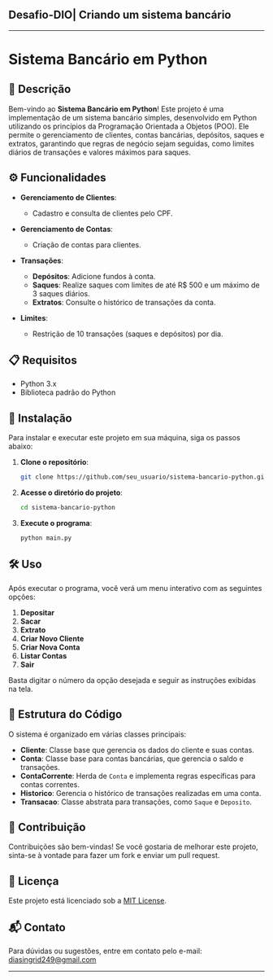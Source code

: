 ## Desafio-DIO| Criando um sistema bancário

---

# Sistema Bancário em Python

## 📖 Descrição

Bem-vindo ao **Sistema Bancário em Python**! Este projeto é uma implementação de um sistema bancário simples, desenvolvido em Python utilizando os princípios da Programação Orientada a Objetos (POO). Ele permite o gerenciamento de clientes, contas bancárias, depósitos, saques e extratos, garantindo que regras de negócio sejam seguidas, como limites diários de transações e valores máximos para saques.

## ⚙️ Funcionalidades

- **Gerenciamento de Clientes**: 
  - Cadastro e consulta de clientes pelo CPF.
  
- **Gerenciamento de Contas**:
  - Criação de contas para clientes.

- **Transações**:
  - **Depósitos**: Adicione fundos à conta.
  - **Saques**: Realize saques com limites de até R$ 500 e um máximo de 3 saques diários.
  - **Extratos**: Consulte o histórico de transações da conta.

- **Limites**:
  - Restrição de 10 transações (saques e depósitos) por dia.

## 📋 Requisitos

- Python 3.x
- Biblioteca padrão do Python

## 🚀 Instalação

Para instalar e executar este projeto em sua máquina, siga os passos abaixo:

1. **Clone o repositório**:

   ```bash
   git clone https://github.com/seu_usuario/sistema-bancario-python.git
   ```

2. **Acesse o diretório do projeto**:

   ```bash
   cd sistema-bancario-python
   ```

3. **Execute o programa**:

   ```bash
   python main.py
   ```

## 🛠️ Uso

Após executar o programa, você verá um menu interativo com as seguintes opções:

1. **Depositar**
2. **Sacar**
3. **Extrato**
4. **Criar Novo Cliente**
5. **Criar Nova Conta**
6. **Listar Contas**
7. **Sair**

Basta digitar o número da opção desejada e seguir as instruções exibidas na tela.

## 📂 Estrutura do Código

O sistema é organizado em várias classes principais:

- **Cliente**: Classe base que gerencia os dados do cliente e suas contas.
- **Conta**: Classe base para contas bancárias, que gerencia o saldo e transações.
- **ContaCorrente**: Herda de `Conta` e implementa regras específicas para contas correntes.
- **Historico**: Gerencia o histórico de transações realizadas em uma conta.
- **Transacao**: Classe abstrata para transações, como `Saque` e `Deposito`.

## 🤝 Contribuição

Contribuições são bem-vindas! Se você gostaria de melhorar este projeto, sinta-se à vontade para fazer um fork e enviar um pull request.

## 📝 Licença

Este projeto está licenciado sob a [MIT License](LICENSE).

## 📬 Contato

Para dúvidas ou sugestões, entre em contato pelo e-mail: diasingrid249@gmail.com

---
